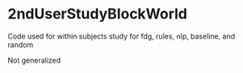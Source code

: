 # 2ndUserStudyBlockWorld
Code used for within subjects study for fdg, rules, nlp, baseline, and random

Not generalized
